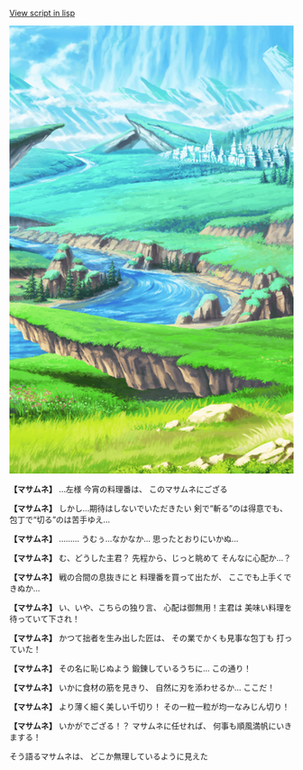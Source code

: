 [View script in lisp](../scripts/10011301.txt)

![plain.png](../images/backgrounds/plain.png)

**【マサムネ】**
…左様
今宵の料理番は、
このマサムネにござる

**【マサムネ】**
しかし…期待はしないでいただきたい
剣で“斬る”のは得意でも、
包丁で“切る”のは苦手ゆえ…

**【マサムネ】**
………
うむぅ…なかなか…
思ったとおりにいかぬ…

**【マサムネ】**
む、どうした主君？
先程から、じっと眺めて
そんなに心配か…？

**【マサムネ】**
戦の合間の息抜きにと
料理番を買って出たが、
ここでも上手くできぬか…

**【マサムネ】**
い、いや、こちらの独り言、
心配は御無用！主君は
美味い料理を待っていて下され！

**【マサムネ】**
かつて拙者を生み出した匠は、
その業でかくも見事な包丁も
打っていた！

**【マサムネ】**
その名に恥じぬよう
鍛錬しているうちに…
この通り！

**【マサムネ】**
いかに食材の筋を見きり、
自然に刃を添わせるか…
ここだ！

**【マサムネ】**
より薄く細く美しい千切り！
その一粒一粒が均一なみじん切り！

**【マサムネ】**
いかがでござる！？
マサムネに任せれば、
何事も順風満帆にいきまする！

そう語るマサムネは、
どこか無理しているように見えた